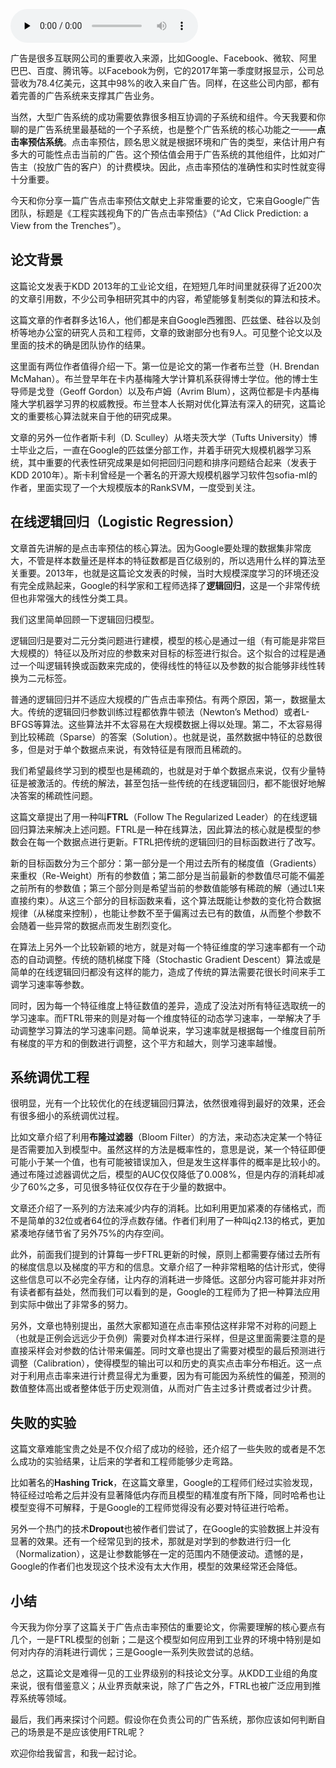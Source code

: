 <audio id="audio" title="082 | Google的点击率系统模型" controls="" preload="none"><source id="mp3" src="https://static001.geekbang.org/resource/audio/0f/c6/0f878e871430c4e54a67c0a896f96dc6.mp3"></audio>

广告是很多互联网公司的重要收入来源，比如Google、Facebook、微软、阿里巴巴、百度、腾讯等。以Facebook为例，它的2017年第一季度财报显示，公司总营收为78.4亿美元，这其中98%的收入来自广告。同样，在这些公司内部，都有着完善的广告系统来支撑其广告业务。

当然，大型广告系统的成功需要依靠很多相互协调的子系统和组件。今天我要和你聊的是广告系统里最基础的一个子系统，也是整个广告系统的核心功能之一——**点击率预估系统**。点击率预估，顾名思义就是根据环境和广告的类型，来估计用户有多大的可能性点击当前的广告。这个预估值会用于广告系统的其他组件，比如对广告主（投放广告的客户）的计费模块。因此，点击率预估的准确性和实时性就变得十分重要。

今天和你分享一篇广告点击率预估文献史上非常重要的论文，它来自Google广告团队，标题是《工程实践视角下的广告点击率预估》（“Ad Click Prediction: a View from the Trenches”）。

## 论文背景

这篇论文发表于KDD 2013年的工业论文组，在短短几年时间里就获得了近200次的文章引用数，不少公司争相研究其中的内容，希望能够复制类似的算法和技术。

这篇文章的作者群多达16人，他们都是来自Google西雅图、匹兹堡、硅谷以及剑桥等地办公室的研究人员和工程师，文章的致谢部分也有9人。可见整个论文以及里面的技术的确是团队协作的结果。

这里面有两位作者值得介绍一下。第一位是论文的第一作者布兰登（H. Brendan McMahan）。布兰登早年在卡内基梅隆大学计算机系获得博士学位。他的博士生导师是戈登（Geoff Gordon）以及布卢姆（Avrim Blum），这两位都是卡内基梅隆大学机器学习界的权威教授。布兰登本人长期对优化算法有深入的研究，这篇论文的重要核心算法就来自于他的研究成果。

文章的另外一位作者斯卡利（D. Sculley）从塔夫茨大学（Tufts University）博士毕业之后，一直在Google的匹兹堡分部工作，并着手研究大规模机器学习系统，其中重要的代表性研究成果是如何把回归问题和排序问题结合起来（发表于KDD 2010年）。斯卡利曾经是一个著名的开源大规模机器学习软件包sofia-ml的作者，里面实现了一个大规模版本的RankSVM，一度受到关注。

## 在线逻辑回归（Logistic Regression）

文章首先讲解的是点击率预估的核心算法。因为Google要处理的数据集非常庞大，不管是样本数量还是样本的特征数都是百亿级别的，所以选用什么样的算法至关重要。2013年，也就是这篇论文发表的时候，当时大规模深度学习的环境还没有完全成熟起来，Google的科学家和工程师选择了**逻辑回归**，这是一个非常传统但也非常强大的线性分类工具。

我们这里简单回顾一下逻辑回归模型。

逻辑回归是要对二元分类问题进行建模，模型的核心是通过一组（有可能是非常巨大规模的）特征以及所对应的参数来对目标的标签进行拟合。这个拟合的过程是通过一个叫逻辑转换或函数来完成的，使得线性的特征以及参数的拟合能够非线性转换为二元标签。

普通的逻辑回归并不适应大规模的广告点击率预估。有两个原因，第一，数据量太大。传统的逻辑回归参数训练过程都依靠牛顿法（Newton’s Method）或者L-BFGS等算法。这些算法并不太容易在大规模数据上得以处理。第二，不太容易得到比较稀疏（Sparse）的答案（Solution）。也就是说，虽然数据中特征的总数很多，但是对于单个数据点来说，有效特征是有限而且稀疏的。

我们希望最终学习到的模型也是稀疏的，也就是对于单个数据点来说，仅有少量特征是被激活的。传统的解法，甚至包括一些传统的在线逻辑回归，都不能很好地解决答案的稀疏性问题。

这篇文章提出了用一种叫**FTRL**（Follow The Regularized Leader）的在线逻辑回归算法来解决上述问题。FTRL是一种在线算法，因此算法的核心就是模型的参数会在每一个数据点进行更新。FTRL把传统的逻辑回归的目标函数进行了改写。

新的目标函数分为三个部分：第一部分是一个用过去所有的梯度值（Gradients）来重权（Re-Weight）所有的参数值；第二部分是当前最新的参数值尽可能不偏差之前所有的参数值；第三个部分则是希望当前的参数值能够有稀疏的解（通过L1来直接约束）。从这三个部分的目标函数来看，这个算法既能让参数的变化符合数据规律（从梯度来控制），也能让参数不至于偏离过去已有的数值，从而整个参数不会随着一些异常的数据点而发生剧烈变化。

在算法上另外一个比较新颖的地方，就是对每一个特征维度的学习速率都有一个动态的自动调整。传统的随机梯度下降（Stochastic Gradient Descent）算法或是简单的在线逻辑回归都没有这样的能力，造成了传统的算法需要花很长时间来手工调学习速率等参数。

同时，因为每一个特征维度上特征数值的差异，造成了没法对所有特征选取统一的学习速率。而FTRL带来的则是对每一个维度特征的动态学习速率，一举解决了手动调整学习算法的学习速率问题。简单说来，学习速率就是根据每一个维度目前所有梯度的平方和的倒数进行调整，这个平方和越大，则学习速率越慢。

## 系统调优工程

很明显，光有一个比较优化的在线逻辑回归算法，依然很难得到最好的效果，还会有很多细小的系统调优过程。

比如文章介绍了利用**布隆过滤器**（Bloom Filter）的方法，来动态决定某一个特征是否需要加入到模型中。虽然这样的方法是概率性的，意思是说，某一个特征即便可能小于某一个值，也有可能被错误加入，但是发生这样事件的概率是比较小的。通过布隆过滤器调优之后，模型的AUC仅仅降低了0.008%，但是内存的消耗却减少了60%之多，可见很多特征仅仅存在于少量的数据中。

文章还介绍了一系列的方法来减少内存的消耗。比如利用更加紧凑的存储格式，而不是简单的32位或者64位的浮点数存储。作者们利用了一种叫q2.13的格式，更加紧凑地存储节省了另外75%的内存空间。

此外，前面我们提到的计算每一步FTRL更新的时候，原则上都需要存储过去所有的梯度信息以及梯度的平方和的信息。文章介绍了一种非常粗略的估计形式，使得这些信息可以不必完全存储，让内存的消耗进一步降低。这部分内容可能并非对所有读者都有益处，然而我们可以看到的是，Google的工程师为了把一种算法应用到实际中做出了非常多的努力。

另外，文章也特别提出，虽然大家都知道在点击率预估这样非常不对称的问题上（也就是正例会远远少于负例）需要对负样本进行采样，但是这里面需要注意的是直接采样会对参数的估计带来偏差。同时文章也提出了需要对模型的最后预测进行调整（Calibration），使得模型的输出可以和历史的真实点击率分布相近。这一点对于利用点击率来进行计费显得尤为重要，因为有可能因为系统性的偏差，预测的数值整体高出或者整体低于历史观测值，从而对广告主过多计费或者过少计费。

## 失败的实验

这篇文章难能宝贵之处是不仅介绍了成功的经验，还介绍了一些失败的或者是不怎么成功的实验结果，让后来的学者和工程师能够少走弯路。

比如著名的**Hashing Trick**，在这篇文章里，Google的工程师们经过实验发现，特征经过哈希之后并没有显著降低内存而且模型的精准度有所下降，同时哈希也让模型变得不可解释，于是Google的工程师觉得没有必要对特征进行哈希。

另外一个热门的技术**Dropout**也被作者们尝试了，在Google的实验数据上并没有显著的效果。还有一个经常见到的技术，那就是对学到的参数进行归一化（Normalization），这是让参数能够在一定的范围内不随便波动。遗憾的是，Google的作者们也发现这个技术没有太大作用，模型的效果经常还会降低。

## 小结

今天我为你分享了这篇关于广告点击率预估的重要论文，你需要理解的核心要点有几个，一是FTRL模型的创新；二是这个模型如何应用到工业界的环境中特别是如何对内存的消耗进行调优；三是Google一系列失败尝试的总结。

总之，这篇论文是难得一见的工业界级别的科技论文分享。从KDD工业组的角度来说，很有借鉴意义；从业界贡献来说，除了广告之外，FTRL也被广泛应用到推荐系统等领域。

最后，我们再来探讨个问题。假设你在负责公司的广告系统，那你应该如何判断自己的场景是不是应该使用FTRL呢？

欢迎你给我留言，和我一起讨论。


